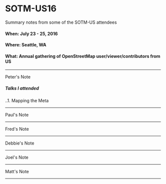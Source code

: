 # SOTM-US16

Summary notes from some of the SOTM-US attendees

#### When: July 23 - 25, 2016
#### Where: Seattle, WA
#### What: Annual gathering of OpenStreetMap user/viewer/contributors from US

---
Peter's Note
##### Talks I attended
..1. Mapping the Meta


---
Paul's Note

---
Fred's Note

---
Debbie's Note

---
Joel's Note

---
Matt's Note

---
